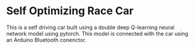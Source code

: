 # Self Optimizing Race Car

This is a self driving car built using a double deep Q-learning neural network model using pytorch. This model is connected with the car using an Arduino Bluetooth conenctor.
